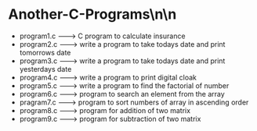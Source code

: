 # Another-C-Programs\n\n
<ul>
 <li>program1.c ---> C program to calculate insurance</li>
 <li>program2.c ---> write a program to take todays date and print tomorrows date</li>
<li> program3.c ---> write a program to take todays date and print yesterdays date</li>
<li> program4.c ---> write a program to print digital cloak</li>
<li> program5.c ---> write a program to find the factorial of number</li>
 <li>program6.c ---> program to search an element from the array</li>
<li> pragram7.c ---> program to sort numbers of array in ascending order</li>
<li> program8.c ---> program for addition of two matrix</li>
<li> program9.c ---> program for subtraction of two matrix</li>
</ul>
